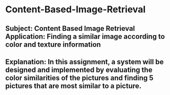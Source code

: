 # Content-Based-Image-Retrieval

## Subject: Content Based Image Retrieval Application: Finding a similar image according to color and texture information

## Explanation: In this assignment, a system will be designed and implemented by evaluating the color similarities of the pictures and finding 5 pictures that are most similar to a picture.
